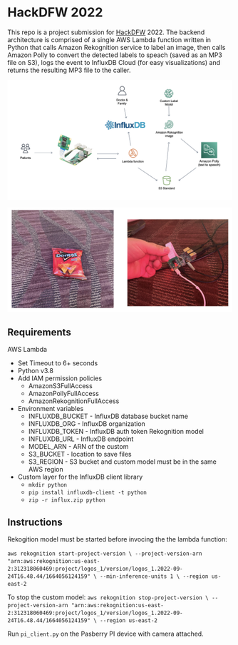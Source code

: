 # HackDFW 2022
This repo is a project submission for [HackDFW](https://hackdfw.com/) 2022. The backend architecture is comprised of a single AWS Lambda function written in Python that calls Amazon Rekognition service to label an image, then calls Amazon Polly to convert the detected labels to speach (saved as an MP3 file on S3), logs the event to InfluxDB Cloud (for easy visualizations) and returns the resulting MP3 file to the caller. 

![Architecture](https://raw.githubusercontent.com/trevorkennedy/HackDFW2022/main/images/architecture.png)

![Example](https://github.com/trevorkennedy/HackDFW2022/blob/main/images/example.png?raw=true)

## Requirements
AWS Lambda

- Set Timeout to 6+ seconds
- Python v3.8
- Add IAM permission policies
	- AmazonS3FullAccess
	- AmazonPollyFullAccess
	- AmazonRekognitionFullAccess
- Environment variables
	- INFLUXDB_BUCKET - InfluxDB database bucket name
	- INFLUXDB_ORG - InfluxDB organization
	- INFLUXDB_TOKEN	- InfluxDB auth token Rekognition model
	- INFLUXDB_URL - InfluxDB endpoint 
	- MODEL_ARN - ARN of the custom
	- S3_BUCKET - location to save files
	- S3_REGION - S3 bucket and custom model must be in the same AWS region
- Custom layer for the InfluxDB client library
	- `mkdir python`
	- `pip install influxdb-client -t python`
	- `zip -r influx.zip python`

## Instructions
Rekogition model must be started before invocing the the lambda function:

`aws rekognition start-project-version \
  --project-version-arn "arn:aws:rekognition:us-east-2:312318060469:project/logos_1/version/logos_1.2022-09-24T16.48.44/1664056124159" \
  --min-inference-units 1 \
  --region us-east-2`

To stop the custom model:
`aws rekognition stop-project-version \
  --project-version-arn "arn:aws:rekognition:us-east-2:312318060469:project/logos_1/version/logos_1.2022-09-24T16.48.44/1664056124159" \
  --region us-east-2`

Run `pi_client.py` on the Pasberry PI device with camera attached.